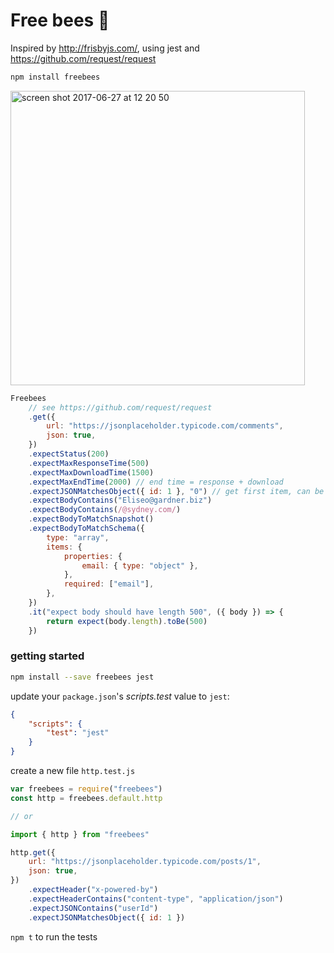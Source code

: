 # Free bees :bee:

Inspired by http://frisbyjs.com/, using jest and https://github.com/request/request

```bash
npm install freebees
```

<img width="471" alt="screen shot 2017-06-27 at 12 20 50" src="https://user-images.githubusercontent.com/543507/27585472-52f7cc02-5b34-11e7-8573-b7456030ba33.png">

```javascript
Freebees
    // see https://github.com/request/request
    .get({
        url: "https://jsonplaceholder.typicode.com/comments",
        json: true,
    })
    .expectStatus(200)
    .expectMaxResponseTime(500)
    .expectMaxDownloadTime(1500)
    .expectMaxEndTime(2000) // end time = response + download
    .expectJSONMatchesObject({ id: 1 }, "0") // get first item, can be a path (ie. users.0.name )
    .expectBodyContains("Eliseo@gardner.biz")
    .expectBodyContains(/@sydney.com/)
    .expectBodyToMatchSnapshot()
    .expectBodyToMatchSchema({
        type: "array",
        items: {
            properties: {
                email: { type: "object" },
            },
            required: ["email"],
        },
    })
    .it("expect body should have length 500", ({ body }) => {
        return expect(body.length).toBe(500)
    })
```

### getting started

```bash
npm install --save freebees jest
```

update your `package.json`'s _scripts.test_ value to `jest`:

```json
{
    "scripts": {
        "test": "jest"
    }
}
```

create a new file `http.test.js`

```js
var freebees = require("freebees")
const http = freebees.default.http

// or

import { http } from "freebees"

http.get({
    url: "https://jsonplaceholder.typicode.com/posts/1",
    json: true,
})
    .expectHeader("x-powered-by")
    .expectHeaderContains("content-type", "application/json")
    .expectJSONContains("userId")
    .expectJSONMatchesObject({ id: 1 })
```

`npm t` to run the tests
